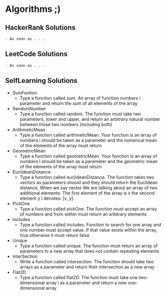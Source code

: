 # Algorithms ;)

## HackerRank Solutions
    - As soon as . . . 

## LeetCode Solutions
    - As soon as . . . 

## SelfLearning Solutions
- SumFuntion
    - Type a function called sum. An array of function numbers
    i parameter and return the sum of all elements of the array
- RandomNumber
    - Type a function called random. The function must take two parameters,
    lower and upper, and return an arbitrary natural number between
    those two numbers (including both)
- ArithmeticMean
    - Type a function called arithmeticMean. Your function is an array
    of numbers i should be taken as a parameter and the numerical mean
    of the elements of the array must return
- GeometricMean
    - Type a function called geometricMean. Your function is an array
    of numbers i should be taken as a parameter and the geometric mean
    of the elements of the array must return
- EuclideanDistance
    - Type a function called euclideanDistance. The function takes two
    vectors as parameters should and they should return the Euclidean
    distance. When we say vector We are talking about an array of two
    additional elements. The first element of the array is x the second
    element y i denotes: [x, y].
- PickOne
    - Type a function called pickOne. The function must accept an array
    of numbers and from within must return an arbitrary elements
- Includes
    - Type a function called includes. Function to search for one array
    and one number must accept value. If that value exists within the
    array, true otherwise it must return false
- Unique 
    - Type a function called unique. The function must return an array
    of parameters to a new array that does not contain repeating
    elements
- InterSection 
    - Write a function called intersection. The function should take
    two arrays as a parameter and return their intersection as a new
    array
- Flat2D
    - Type a function called flat2D. The function must take one
    two-dimensional array i as a parameter and return a new one-dimensional
    array
    